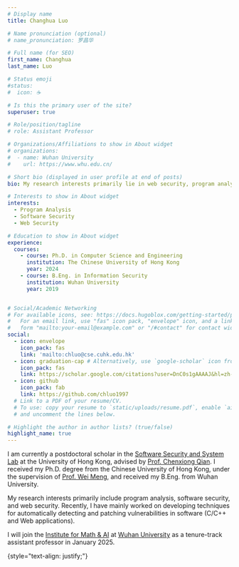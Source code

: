 ```yaml
---
# Display name
title: Changhua Luo

# Name pronunciation (optional)
# name_pronunciation: 罗昌华

# Full name (for SEO)
first_name: Changhua
last_name: Luo

# Status emoji
#status:
#  icon: ☕️

# Is this the primary user of the site?
superuser: true

# Role/position/tagline
# role: Assistant Professor 

# Organizations/Affiliations to show in About widget
# organizations:
#  - name: Wuhan University
#    url: https://www.whu.edu.cn/

# Short bio (displayed in user profile at end of posts)
bio: My research interests primarily lie in web security, program analysis and software security. Recently, I mainly worked on developing techniques for automatically detecting and patching vulnerabilities in software (C/C++ and Web applications).

# Interests to show in About widget
interests:
  - Program Analysis
  - Software Security
  - Web Security

# Education to show in About widget
experience:
  courses:
    - course: Ph.D. in Computer Science and Engineering
      institution: The Chinese University of Hong Kong
      year: 2024
    - course: B.Eng. in Information Security
      institution: Wuhan University
      year: 2019


# Social/Academic Networking
# For available icons, see: https://docs.hugoblox.com/getting-started/page-builder/#icons
#   For an email link, use "fas" icon pack, "envelope" icon, and a link in the
#   form "mailto:your-email@example.com" or "/#contact" for contact widget.
social:
  - icon: envelope
    icon_pack: fas
    link: 'mailto:chluo@cse.cuhk.edu.hk'
  - icon: graduation-cap # Alternatively, use `google-scholar` icon from `ai` icon pack
    icon_pack: fas
    link: https://scholar.google.com/citations?user=DnC0s1gAAAAJ&hl=zh-CN&oi=sra
  - icon: github
    icon_pack: fab
    link: https://github.com/chluo1997
  # Link to a PDF of your resume/CV.
  # To use: copy your resume to `static/uploads/resume.pdf`, enable `ai` icons in `params.yaml`,
  # and uncomment the lines below.

# Highlight the author in author lists? (true/false)
highlight_name: true
---
```


I am currently a postdoctoral scholar in the [Software Security and System Lab](https://i.cs.hku.hk/~cqian/s3.html) at the University of Hong Kong, advised by [Prof. Chenxiong Qian](https://i.cs.hku.hk/~cqian/). I received my Ph.D. degree from the Chinese University of Hong Kong, under the supervision of [Prof. Wei Meng](https://www.cse.cuhk.edu.hk/~wei/), and received my B.Eng. from Wuhan University.

My research interests primarily include program analysis, software security, and web security. Recently, I have mainly worked on developing techniques for automatically detecting and patching vulnerabilities in software (C/C++ and Web applications).

I will join the [Institute for Math & AI](https://imai.whu.edu.cn/index.htm) at [Wuhan University](https://www.whu.edu.cn/) as a tenure-track assistant professor in January 2025. 


{style="text-align: justify;"}
